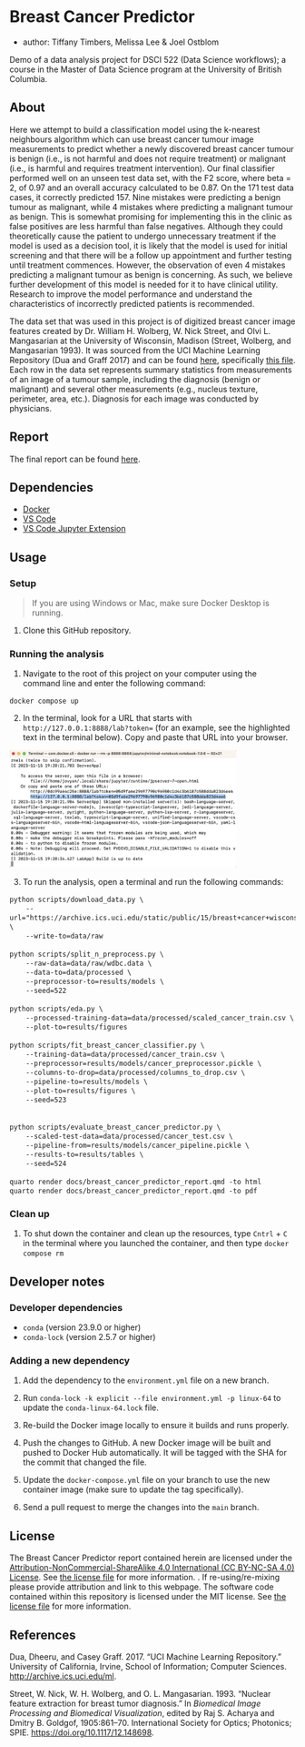 # Breast Cancer Predictor

  - author: Tiffany Timbers, Melissa Lee & Joel Ostblom

Demo of a data analysis project for DSCI 522 (Data Science workflows); a
course in the Master of Data Science program at the University of
British Columbia.

## About

Here we attempt to build a classification model using the k-nearest neighbours algorithm which can use breast cancer tumour image measurements to predict whether a newly discovered breast cancer tumour is benign (i.e., is not harmful and does not require treatment) or malignant (i.e., is harmful and requires treatment intervention). Our final classifier performed well on an unseen test data set, with the F2 score, where beta = 2, of 0.97 and an overall accuracy calculated to be 0.87. On the 171 test data cases, it correctly predicted 157. Nine mistakes were predicting a benign tumour as malignant, while 4 mistakes where predicting a malignant tumour as benign. This is somewhat promising for implementing this in the clinic as false positives are less harmful than false negatives. Although they could theoretically cause the patient to undergo unnecessary treatment if the model is used as a decision tool, it is likely that the model is used for initial screening and that there will be a follow up appointment and further testing until treatment commences. However, the observation of even 4 mistakes predicting a malignant tumour as benign is concerning. As such, we believe further development of this model is needed for it to have clinical utility. Research to improve the model performance and understand the characteristics of incorrectly predicted patients is recommended.

The data set that was used in this project is of digitized breast cancer
image features created by Dr. William H. Wolberg, W. Nick Street, and
Olvi L. Mangasarian at the University of Wisconsin, Madison (Street,
Wolberg, and Mangasarian 1993). It was sourced from the UCI Machine
Learning Repository (Dua and Graff 2017) and can be found
[here](https://archive.ics.uci.edu/ml/datasets/Breast+Cancer+Wisconsin+\(Diagnostic\)),
specifically [this
file](http://mlr.cs.umass.edu/ml/machine-learning-databases/breast-cancer-wisconsin/wdbc.data).
Each row in the data set represents summary statistics from measurements
of an image of a tumour sample, including the diagnosis (benign or
malignant) and several other measurements (e.g., nucleus texture,
perimeter, area, etc.). Diagnosis for each image was conducted by
physicians.

## Report

The final report can be found
[here](https://ttimbers.github.io/breast-cancer-predictor/notebooks/breast_cancer_predictor_report.html).

## Dependencies
- [Docker](https://www.docker.com/) 
- [VS Code](https://code.visualstudio.com/download)
- [VS Code Jupyter Extension](https://marketplace.visualstudio.com/items?itemName=ms-toolsai.jupyter)

## Usage

### Setup

> If you are using Windows or Mac, make sure Docker Desktop is running.

1. Clone this GitHub repository.

### Running the analysis

1. Navigate to the root of this project on your computer using the
   command line and enter the following command:

``` 
docker compose up
```

2. In the terminal, look for a URL that starts with 
`http://127.0.0.1:8888/lab?token=` 
(for an example, see the highlighted text in the terminal below). 
Copy and paste that URL into your browser.

<img src="img/jupyter-container-web-app-launch-url.png" width=400>

3. To run the analysis,
open a terminal and run the following commands:

```
python scripts/download_data.py \
    --url="https://archive.ics.uci.edu/static/public/15/breast+cancer+wisconsin+original.zip" \
    --write-to=data/raw

python scripts/split_n_preprocess.py \
    --raw-data=data/raw/wdbc.data \
    --data-to=data/processed \
    --preprocessor-to=results/models \
    --seed=522

python scripts/eda.py \
    --processed-training-data=data/processed/scaled_cancer_train.csv \
    --plot-to=results/figures

python scripts/fit_breast_cancer_classifier.py \
    --training-data=data/processed/cancer_train.csv \
    --preprocessor=results/models/cancer_preprocessor.pickle \
    --columns-to-drop=data/processed/columns_to_drop.csv \
    --pipeline-to=results/models \
    --plot-to=results/figures \
    --seed=523


python scripts/evaluate_breast_cancer_predictor.py \
	--scaled-test-data=data/processed/cancer_test.csv \
	--pipeline-from=results/models/cancer_pipeline.pickle \
	--results-to=results/tables \
	--seed=524

quarto render docs/breast_cancer_predictor_report.qmd -to html
quarto render docs/breast_cancer_predictor_report.qmd -to pdf
```

### Clean up

1. To shut down the container and clean up the resources, 
type `Cntrl` + `C` in the terminal
where you launched the container, and then type `docker compose rm`

## Developer notes

### Developer dependencies
- `conda` (version 23.9.0 or higher)
- `conda-lock` (version 2.5.7 or higher)

### Adding a new dependency

1. Add the dependency to the `environment.yml` file on a new branch.

2. Run `conda-lock -k explicit --file environment.yml -p linux-64` to update the `conda-linux-64.lock` file.

2. Re-build the Docker image locally to ensure it builds and runs properly.

3. Push the changes to GitHub. A new Docker
   image will be built and pushed to Docker Hub automatically.
   It will be tagged with the SHA for the commit that changed the file.

4. Update the `docker-compose.yml` file on your branch to use the new
   container image (make sure to update the tag specifically).

5. Send a pull request to merge the changes into the `main` branch. 

## License

The Breast Cancer Predictor report contained herein are licensed under the
[Attribution-NonCommercial-ShareAlike 4.0 International (CC BY-NC-SA 4.0) License](https://creativecommons.org/licenses/by-nc-sa/4.0/).
See [the license file](LICENSE.md) for more information. . If
re-using/re-mixing please provide attribution and link to this webpage.
The software code contained within this repository is licensed under the
MIT license. See [the license file](LICENSE.md) for more information.

## References

Dua, Dheeru, and Casey Graff. 2017. “UCI Machine Learning Repository.”
University of California, Irvine, School of Information; Computer
Sciences. <http://archive.ics.uci.edu/ml>.

Street, W. Nick, W. H. Wolberg, and O. L. Mangasarian. 1993. “Nuclear
feature extraction for breast tumor diagnosis.” In *Biomedical Image
Processing and Biomedical Visualization*, edited by Raj S. Acharya and
Dmitry B. Goldgof, 1905:861–70. International Society for Optics;
Photonics; SPIE. <https://doi.org/10.1117/12.148698>.
